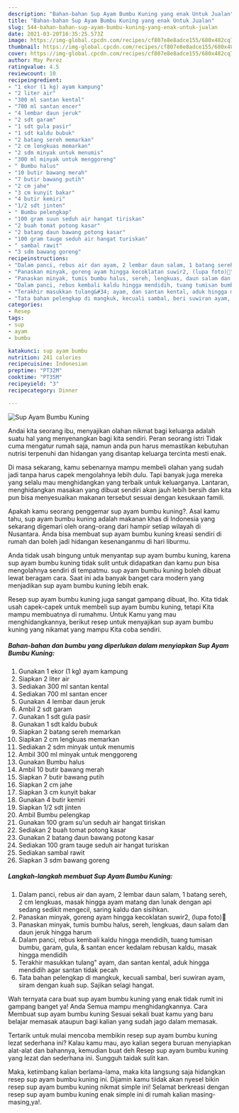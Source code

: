 ```yaml
---
description: "Bahan-bahan Sup Ayam Bumbu Kuning yang enak Untuk Jualan"
title: "Bahan-bahan Sup Ayam Bumbu Kuning yang enak Untuk Jualan"
slug: 544-bahan-bahan-sup-ayam-bumbu-kuning-yang-enak-untuk-jualan
date: 2021-03-20T16:35:25.573Z
image: https://img-global.cpcdn.com/recipes/cf807e8e8adce155/680x482cq70/sup-ayam-bumbu-kuning-foto-resep-utama.jpg
thumbnail: https://img-global.cpcdn.com/recipes/cf807e8e8adce155/680x482cq70/sup-ayam-bumbu-kuning-foto-resep-utama.jpg
cover: https://img-global.cpcdn.com/recipes/cf807e8e8adce155/680x482cq70/sup-ayam-bumbu-kuning-foto-resep-utama.jpg
author: May Perez
ratingvalue: 4.5
reviewcount: 10
recipeingredient:
- "1 ekor (1 kg) ayam kampung"
- "2 liter air"
- "300 ml santan kental"
- "700 ml santan encer"
- "4 lembar daun jeruk"
- "2 sdt garam"
- "1 sdt gula pasir"
- "1 sdt kaldu bubuk"
- "2 batang sereh memarkan"
- "2 cm lengkuas memarkan"
- "2 sdm minyak untuk menumis"
- "300 ml minyak untuk menggoreng"
- " Bumbu halus"
- "10 butir bawang merah"
- "7 butir bawang putih"
- "2 cm jahe"
- "3 cm kunyit bakar"
- "4 butir kemiri"
- "1/2 sdt jinten"
- " Bumbu pelengkap"
- "100 gram suun seduh air hangat tiriskan"
- "2 buah tomat potong kasar"
- "2 batang daun bawang potong kasar"
- "100 gram tauge seduh air hangat turiskan"
- " sambal rawit"
- "3 sdm bawang goreng"
recipeinstructions:
- "Dalam panci, rebus air dan ayam, 2 lembar daun salam, 1 batang sereh, 2 cm lengkuas, masak hingga ayam matang dan lunak dengan api sedang sedikit mengecil, saring kaldu dan sisihkan."
- "Panaskan minyak, goreng ayam hingga kecoklatan suwir2, (lupa foto)🙏"
- "Panaskan minyak, tumis bumbu halus, sereh, lengkuas, daun salam dan daun jeruk hingga harum"
- "Dalam panci, rebus kembali kaldu hingga mendidih, tuang tumisan bumbu, garam, gula, &amp; santan encer kedalam rebusan kaldu, masak hingga mendidih"
- "Terakhir masukkan tulang&#34; ayam, dan santan kental, aduk hingga mendidih agar santan tidak pecah"
- "Tata bahan pelengkap di mangkuk, kecuali sambal, beri suwiran ayam, siram dengan kuah sup. Sajikan selagi hangat."
categories:
- Resep
tags:
- sup
- ayam
- bumbu

katakunci: sup ayam bumbu 
nutrition: 241 calories
recipecuisine: Indonesian
preptime: "PT32M"
cooktime: "PT35M"
recipeyield: "3"
recipecategory: Dinner

---
```



![Sup Ayam Bumbu Kuning](https://img-global.cpcdn.com/recipes/cf807e8e8adce155/680x482cq70/sup-ayam-bumbu-kuning-foto-resep-utama.jpg)

Andai kita seorang ibu, menyajikan olahan nikmat bagi keluarga adalah suatu hal yang menyenangkan bagi kita sendiri. Peran seorang istri Tidak cuma mengatur rumah saja, namun anda pun harus memastikan kebutuhan nutrisi terpenuhi dan hidangan yang disantap keluarga tercinta mesti enak.

Di masa  sekarang, kamu sebenarnya mampu membeli olahan yang sudah jadi tanpa harus capek mengolahnya lebih dulu. Tapi banyak juga mereka yang selalu mau menghidangkan yang terbaik untuk keluarganya. Lantaran, menghidangkan masakan yang dibuat sendiri akan jauh lebih bersih dan kita pun bisa menyesuaikan makanan tersebut sesuai dengan kesukaan famili. 



Apakah kamu seorang penggemar sup ayam bumbu kuning?. Asal kamu tahu, sup ayam bumbu kuning adalah makanan khas di Indonesia yang sekarang digemari oleh orang-orang dari hampir setiap wilayah di Nusantara. Anda bisa membuat sup ayam bumbu kuning kreasi sendiri di rumah dan boleh jadi hidangan kesenanganmu di hari liburmu.

Anda tidak usah bingung untuk menyantap sup ayam bumbu kuning, karena sup ayam bumbu kuning tidak sulit untuk didapatkan dan kamu pun bisa mengolahnya sendiri di tempatmu. sup ayam bumbu kuning boleh dibuat lewat beragam cara. Saat ini ada banyak banget cara modern yang menjadikan sup ayam bumbu kuning lebih enak.

Resep sup ayam bumbu kuning juga sangat gampang dibuat, lho. Kita tidak usah capek-capek untuk membeli sup ayam bumbu kuning, tetapi Kita mampu membuatnya di rumahmu. Untuk Kamu yang mau menghidangkannya, berikut resep untuk menyajikan sup ayam bumbu kuning yang nikamat yang mampu Kita coba sendiri.

<!--inarticleads1-->

##### Bahan-bahan dan bumbu yang diperlukan dalam menyiapkan Sup Ayam Bumbu Kuning:

1. Gunakan 1 ekor (1 kg) ayam kampung
1. Siapkan 2 liter air
1. Sediakan 300 ml santan kental
1. Sediakan 700 ml santan encer
1. Gunakan 4 lembar daun jeruk
1. Ambil 2 sdt garam
1. Gunakan 1 sdt gula pasir
1. Gunakan 1 sdt kaldu bubuk
1. Siapkan 2 batang sereh memarkan
1. Siapkan 2 cm lengkuas memarkan
1. Sediakan 2 sdm minyak untuk menumis
1. Ambil 300 ml minyak untuk menggoreng
1. Gunakan  Bumbu halus
1. Ambil 10 butir bawang merah
1. Siapkan 7 butir bawang putih
1. Siapkan 2 cm jahe
1. Siapkan 3 cm kunyit bakar
1. Gunakan 4 butir kemiri
1. Siapkan 1/2 sdt jinten
1. Ambil  Bumbu pelengkap
1. Gunakan 100 gram su&#39;un seduh air hangat tiriskan
1. Sediakan 2 buah tomat potong kasar
1. Gunakan 2 batang daun bawang potong kasar
1. Sediakan 100 gram tauge seduh air hangat turiskan
1. Sediakan  sambal rawit
1. Siapkan 3 sdm bawang goreng




<!--inarticleads2-->

##### Langkah-langkah membuat Sup Ayam Bumbu Kuning:

1. Dalam panci, rebus air dan ayam, 2 lembar daun salam, 1 batang sereh, 2 cm lengkuas, masak hingga ayam matang dan lunak dengan api sedang sedikit mengecil, saring kaldu dan sisihkan.
1. Panaskan minyak, goreng ayam hingga kecoklatan suwir2, (lupa foto)🙏
1. Panaskan minyak, tumis bumbu halus, sereh, lengkuas, daun salam dan daun jeruk hingga harum
1. Dalam panci, rebus kembali kaldu hingga mendidih, tuang tumisan bumbu, garam, gula, &amp; santan encer kedalam rebusan kaldu, masak hingga mendidih
1. Terakhir masukkan tulang&#34; ayam, dan santan kental, aduk hingga mendidih agar santan tidak pecah
1. Tata bahan pelengkap di mangkuk, kecuali sambal, beri suwiran ayam, siram dengan kuah sup. Sajikan selagi hangat.




Wah ternyata cara buat sup ayam bumbu kuning yang enak tidak rumit ini gampang banget ya! Anda Semua mampu menghidangkannya. Cara Membuat sup ayam bumbu kuning Sesuai sekali buat kamu yang baru belajar memasak ataupun bagi kalian yang sudah jago dalam memasak.

Tertarik untuk mulai mencoba membikin resep sup ayam bumbu kuning lezat sederhana ini? Kalau kamu mau, ayo kalian segera buruan menyiapkan alat-alat dan bahannya, kemudian buat deh Resep sup ayam bumbu kuning yang lezat dan sederhana ini. Sungguh taidak sulit kan. 

Maka, ketimbang kalian berlama-lama, maka kita langsung saja hidangkan resep sup ayam bumbu kuning ini. Dijamin kamu tiidak akan nyesel bikin resep sup ayam bumbu kuning nikmat simple ini! Selamat berkreasi dengan resep sup ayam bumbu kuning enak simple ini di rumah kalian masing-masing,ya!.

